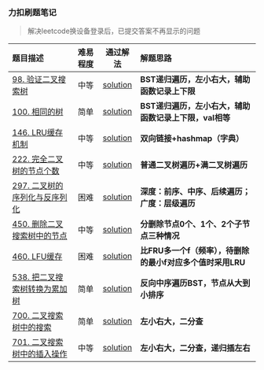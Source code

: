 ### 力扣刷题笔记
>  解决leetcode换设备登录后，已提交答案不再显示的问题

| 题目描述 | 难易程度 | 通过解法 | 解题思路 | 
| :---- | :----: | :----: | :---- |
| [98. 验证二叉搜索树](https://leetcode-cn.com/problems/validate-binary-search-tree/) |  中等 | [solution](98.%20验证二叉搜索树.py) | **BST递归遍历，左小右大，辅助函数记录上下限** |
| [100. 相同的树](https://leetcode-cn.com/problems/same-tree/) |  简单 | [solution](100.%20相同的树.py) | **BST递归遍历，左小右大，辅助函数记录上下限，val相等** |
| [146. LRU缓存机制](https://leetcode-cn.com/problems/lru-cache/) |  中等 | [solution](146.%20LRU缓存机制.py) | **双向链接+hashmap（字典）** |
| [222. 完全二叉树的节点个数](https://leetcode-cn.com/problems/count-complete-tree-nodes/) |  中等 | [solution](222.%20完全二叉树的节点个数.py) | **普通二叉树遍历+满二叉树遍历** |
| [297. 二叉树的序列化与反序列化](https://leetcode-cn.com/problems/serialize-and-deserialize-binary-tree/) |  困难 | [solution](222.%20二叉树的序列化与反序列化.py) | **深度：前序、中序、后续遍历；广度：层级遍历** |
| [450. 删除二叉搜索树中的节点](https://leetcode-cn.com/problems/delete-node-in-a-bst/) |  中等 | [solution](450.%20删除二叉搜索树中的节点.py) | **分删除节点0个、1个、2个子节点三种情况** |
| [460. LFU缓存](https://leetcode-cn.com/problems/lfu-cache/) |  困难 | [solution](460.%20LFU缓存.py) | **比FRU多一个f（频率），待删除的最小f对应多个值时采用LRU** |
| [538. 把二叉搜索树转换为累加树](https://leetcode-cn.com/problems/convert-bst-to-greater-tree/) |  简单 | [solution](538.%20把二叉搜索树转换为累加树.py) | **反向中序遍历BST，节点从大到小排序** |
| [700. 二叉搜索树中的搜索](https://leetcode-cn.com/problems/search-in-a-binary-search-tree/) |  简单 | [solution](700.%20二叉搜索树中的搜索.py) | **左小右大，二分查** |
| [701. 二叉搜索树中的插入操作](https://leetcode-cn.com/problems/insert-into-a-binary-search-tree/) |  中等 | [solution](701.%20二叉搜索树中的插入操作.py) | **左小右大，二分查，递归插左右** |
